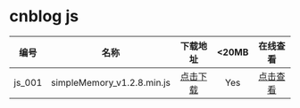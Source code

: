 # cnblog  js

|编号|名称|下载地址|<20MB|在线查看|
|:----:|:----:|:----:|:----:|:----:|
|js_001|      simpleMemory_v1.2.8.min.js |[点击下载](https://github.com/SillyCuckoo/CDN/raw/master/cnblog/js/js_001.mp4)|Yes|[点击查看](https://cdn.jsdelivr.net/gh/SillyCuckoo/CDN@master/cnblog/js/js_001.mp4)|


